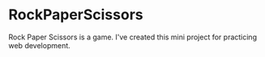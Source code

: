 # RockPaperScissors
Rock Paper Scissors is a game. I've created this mini project for practicing web development.
